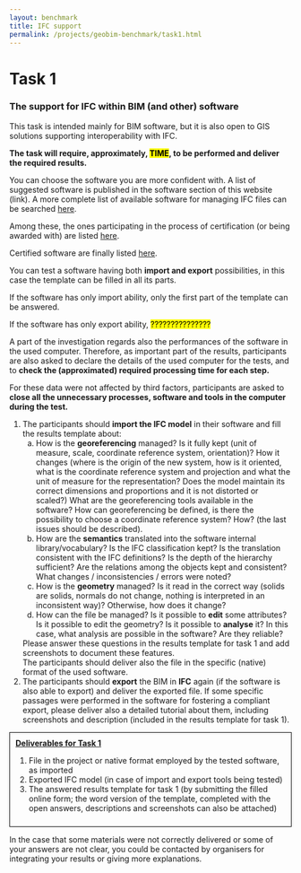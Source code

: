 ```yaml
---
layout: benchmark
title: IFC support
permalink: /projects/geobim-benchmark/task1.html
---
```


<h1>Task 1</h1>
<h3>The <strong>support for IFC</strong> within BIM (and other) software</h3>

This task is intended mainly for BIM software, but it is also open to GIS solutions supporting interoperability with IFC.

**The task will require, approximately, <mark>TIME</mark>, to be performed and deliver the required results.**

You can choose the software you are more confident with. A list of suggested software is published in the software section of this website (link). A more complete list of available software for managing IFC files can be searched [here](http://www.buildingsmart-tech.org/implementation/implementations).

Among these, the ones participating in the process of certification (or being awarded with) are listed [here](http://www.buildingsmart-tech.org/certification/ifc-certification-2.0/ifc2x3-cv-v2.0-certification/participants).

Certified software are finally listed [here](https://www.buildingsmart.org/compliance/certified-software/).

You can test a software having both **import and export** possibilities, in this case the template can be filled in all its parts.

If the software has only import ability, only the first part of the template can be answered.

If the software has only export ability, <mark>???????????????</mark>

A part of the investigation regards also the performances of the software in the used computer. Therefore, as important part of the results, participants are also asked to declare the details of the used computer for the tests, and to **check the (approximated) required processing time for each step.**

For these data were not affected by third factors, participants are asked to **close all the unnecessary processes, software and tools in the computer during the test.**

<ol>
<li>
	The participants should <strong>import the IFC model</strong> in their software and fill the results template about:
	<ol type="a">
		<li>How is the <strong>georeferencing</strong> managed? Is it fully kept (unit of measure, scale, coordinate reference system, orientation)? How it changes (where is the origin of the new system, how is it oriented, what is the coordinate reference system and projection and what the unit of measure for the representation? Does the model maintain its correct dimensions and proportions and it is not distorted or scaled?) What are the georeferencing tools available in the software? How can georeferencing be defined, is there the possibility to choose a coordinate reference system? How? (the last issues should be described).</li>
		<li>How are the <strong>semantics</strong> translated into the software internal library/vocabulary? Is the IFC classification kept? Is the translation consistent with the IFC definitions? Is the depth of the hierarchy sufficient? Are the relations among the objects kept and consistent? What changes / inconsistencies / errors were noted?</li>
		<li>How is the <strong>geometry</strong> managed? Is it read in the correct way (solids are solids, normals do not change, nothing is interpreted in an inconsistent way)? Otherwise, how does it change?</li>
		<li>How can the file be managed? Is it possible to <strong>edit</strong> some attributes? Is it possible to edit the geometry? Is it possible to <strong>analyse</strong> it? In this case, what analysis are possible in the software? Are they reliable?</li>
	</ol>
	Please answer these questions in the results template for task 1 and add screenshots to document these features.<br />
	The participants should deliver also the file in the specific (native) format of the used software.
</li>
<li>
	The participants should <strong>export</strong> the BIM in <strong>IFC</strong> again (if the software is also able to export) and deliver the exported file. If some specific passages were performed in the software for fostering a compliant export, please deliver also a detailed tutorial about them, including screenshots and description (included in the results template for task 1).
</li>
</ol>

<div style="border: 1px solid black; padding: 10px;">
	<strong style="text-decoration: underline;">Deliverables for Task 1</strong>
	<ol>
		<li>File in the project or native format employed by the tested software, as imported</li>
		<li>Exported IFC model (in case of import and export tools being tested)</li>
		<li>The answered results template for task 1 (by submitting the filled online form; the word version of the template, completed with the open answers, descriptions and screenshots can also be attached)</li>
	</ol>
</div>

In the case that some materials were not correctly delivered or some of your answers are not clear, you could be contacted by organisers for integrating your results or giving more explanations.